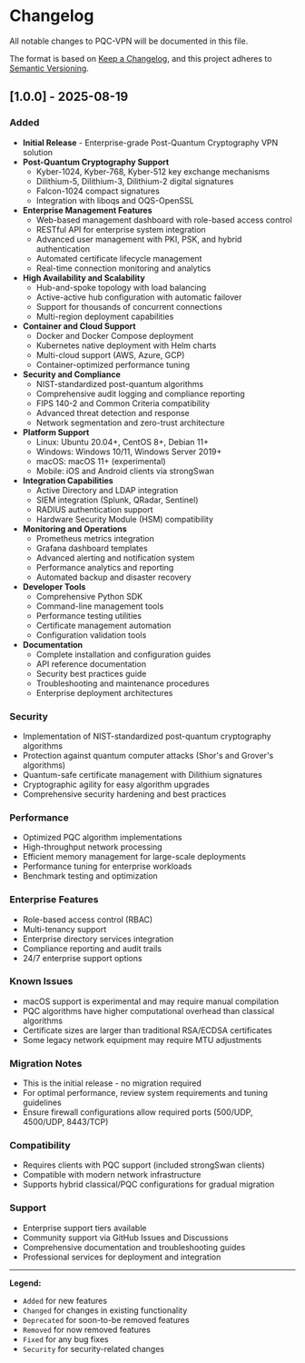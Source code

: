 # Changelog

All notable changes to PQC-VPN will be documented in this file.

The format is based on [Keep a Changelog](https://keepachangelog.com/en/1.0.0/),
and this project adheres to [Semantic Versioning](https://semver.org/spec/v2.0.0.html).

## [1.0.0] - 2025-08-19

### Added
- **Initial Release** - Enterprise-grade Post-Quantum Cryptography VPN solution
- **Post-Quantum Cryptography Support**
  - Kyber-1024, Kyber-768, Kyber-512 key exchange mechanisms
  - Dilithium-5, Dilithium-3, Dilithium-2 digital signatures
  - Falcon-1024 compact signatures
  - Integration with liboqs and OQS-OpenSSL
- **Enterprise Management Features**
  - Web-based management dashboard with role-based access control
  - RESTful API for enterprise system integration
  - Advanced user management with PKI, PSK, and hybrid authentication
  - Automated certificate lifecycle management
  - Real-time connection monitoring and analytics
- **High Availability and Scalability**
  - Hub-and-spoke topology with load balancing
  - Active-active hub configuration with automatic failover
  - Support for thousands of concurrent connections
  - Multi-region deployment capabilities
- **Container and Cloud Support**
  - Docker and Docker Compose deployment
  - Kubernetes native deployment with Helm charts
  - Multi-cloud support (AWS, Azure, GCP)
  - Container-optimized performance tuning
- **Security and Compliance**
  - NIST-standardized post-quantum algorithms
  - Comprehensive audit logging and compliance reporting
  - FIPS 140-2 and Common Criteria compatibility
  - Advanced threat detection and response
  - Network segmentation and zero-trust architecture
- **Platform Support**
  - Linux: Ubuntu 20.04+, CentOS 8+, Debian 11+
  - Windows: Windows 10/11, Windows Server 2019+
  - macOS: macOS 11+ (experimental)
  - Mobile: iOS and Android clients via strongSwan
- **Integration Capabilities**
  - Active Directory and LDAP integration
  - SIEM integration (Splunk, QRadar, Sentinel)
  - RADIUS authentication support
  - Hardware Security Module (HSM) compatibility
- **Monitoring and Operations**
  - Prometheus metrics integration
  - Grafana dashboard templates
  - Advanced alerting and notification system
  - Performance analytics and reporting
  - Automated backup and disaster recovery
- **Developer Tools**
  - Comprehensive Python SDK
  - Command-line management tools
  - Performance testing utilities
  - Certificate management automation
  - Configuration validation tools
- **Documentation**
  - Complete installation and configuration guides
  - API reference documentation
  - Security best practices guide
  - Troubleshooting and maintenance procedures
  - Enterprise deployment architectures

### Security
- Implementation of NIST-standardized post-quantum cryptography algorithms
- Protection against quantum computer attacks (Shor's and Grover's algorithms)
- Quantum-safe certificate management with Dilithium signatures
- Cryptographic agility for easy algorithm upgrades
- Comprehensive security hardening and best practices

### Performance
- Optimized PQC algorithm implementations
- High-throughput network processing
- Efficient memory management for large-scale deployments
- Performance tuning for enterprise workloads
- Benchmark testing and optimization

### Enterprise Features
- Role-based access control (RBAC)
- Multi-tenancy support
- Enterprise directory services integration
- Compliance reporting and audit trails
- 24/7 enterprise support options

### Known Issues
- macOS support is experimental and may require manual compilation
- PQC algorithms have higher computational overhead than classical algorithms
- Certificate sizes are larger than traditional RSA/ECDSA certificates
- Some legacy network equipment may require MTU adjustments

### Migration Notes
- This is the initial release - no migration required
- For optimal performance, review system requirements and tuning guidelines
- Ensure firewall configurations allow required ports (500/UDP, 4500/UDP, 8443/TCP)

### Compatibility
- Requires clients with PQC support (included strongSwan clients)
- Compatible with modern network infrastructure
- Supports hybrid classical/PQC configurations for gradual migration

### Support
- Enterprise support tiers available
- Community support via GitHub Issues and Discussions
- Comprehensive documentation and troubleshooting guides
- Professional services for deployment and integration

---

**Legend:**
- `Added` for new features
- `Changed` for changes in existing functionality
- `Deprecated` for soon-to-be removed features
- `Removed` for now removed features
- `Fixed` for any bug fixes
- `Security` for security-related changes
